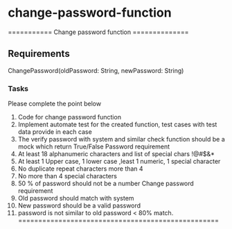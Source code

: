 # change-password-function
=========== Change password function ==============
## Requirements
ChangePassword(oldPassword: String, newPassword: String)
### Tasks
Please complete the point below
1. Code for change password function
2. Implement automate test for the created function, test cases with test data
provide in each case
3. The verify password with system and similar check function should be a mock
which return True/False
Password requirement
1. At least 18 alphanumeric characters and list of special chars !@#$&*
2. At least 1 Upper case, 1 lower case ,least 1 numeric, 1 special character
3. No duplicate repeat characters more than 4
4. No more than 4 special characters
5. 50 % of password should not be a number
Change password requirement
1. Old password should match with system
2. New password should be a valid password
3. password is not similar to old password < 80% match.
==================================================
